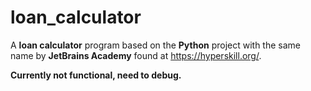 # loan_calculator

A **loan calculator** program based on the **Python** project with the same name by **JetBrains Academy** found at https://hyperskill.org/.

**Currently not functional, need to debug.**

